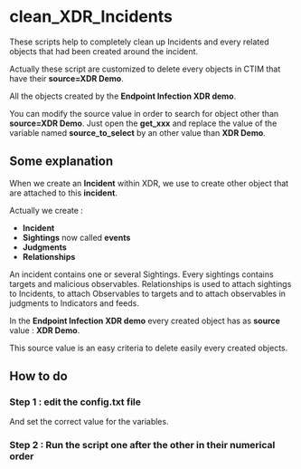 # clean_XDR_Incidents

These scripts help to completely clean up Incidents and every related objects that had been created around the incident.

Actually these script are customized to delete every objects in CTIM that have their **source=XDR Demo**.

All the objects created by the **Endpoint Infection XDR demo**.  

You can modify the source value in order to search for object other than **source=XDR Demo**. Just open the **get_xxx** and replace the value of the variable named **source_to_select** by an other value than **XDR Demo**.

## Some explanation

When we create an **Incident** within XDR, we use to create other object that are attached to this **incident**.

Actually we create :

- **Incident**
- **Sightings** now called **events**
- **Judgments**
- **Relationships**

An incident contains one or several Sightings. Every sightings contains targets and malicious observables. Relationships is used to attach sightings to Incidents, to attach Observables to targets and to attach observables in judgments to Indicators and feeds.

In the **Endpoint Infection XDR demo** every created object has as **source** value : **XDR Demo**.

This source value is an easy criteria to delete easily every created objects.

## How to do

### Step 1 : edit the config.txt file

And set the correct value for the variables.

### Step 2 : Run the script one after the other in their numerical order

